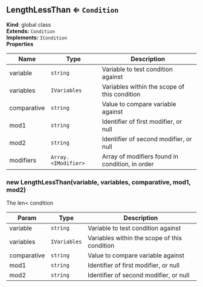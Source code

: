 <a name="LengthLessThan"></a>
## LengthLessThan ⇐ <code>Condition</code>
**Kind**: global class  
**Extends:** <code>Condition</code>  
**Implements:** <code>ICondition</code>  
**Properties**

| Name | Type | Description |
| --- | --- | --- |
| variable | <code>string</code> | Variable to test condition against |
| variables | <code>IVariables</code> | Variables within the scope of this condition |
| comparative | <code>string</code> | Value to compare variable against |
| mod1 | <code>string</code> | Identifier of first modifier, or null |
| mod2 | <code>string</code> | Identifier of second modifier, or null |
| modifiers | <code>Array.&lt;IModifier&gt;</code> | Array of modifiers found in condition, in order |

<a name="new_LengthLessThan_new"></a>
### new LengthLessThan(variable, variables, comparative, mod1, mod2)
The len< condition


| Param | Type | Description |
| --- | --- | --- |
| variable | <code>string</code> | Variable to test condition against |
| variables | <code>IVariables</code> | Variables within the scope of this condition |
| comparative | <code>string</code> | Value to compare variable against |
| mod1 | <code>string</code> | Identifier of first modifier, or null |
| mod2 | <code>string</code> | Identifier of second modifier, or null |

